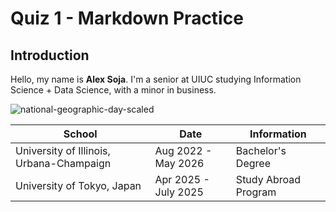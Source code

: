# Quiz 1 - Markdown Practice
## Introduction
Hello, my name is **Alex Soja**. I'm a senior at UIUC studying Information Science + Data Science, with a minor in business.

![national-geographic-day-scaled](https://github.com/user-attachments/assets/d4c3cf63-c0b6-49e0-b590-79b6619c8c3f)

| School | Date | Information |
| --- | --- | --- |
| University of Illinois, Urbana-Champaign | Aug 2022 - May 2026 | Bachelor's Degree |
| University of Tokyo, Japan | Apr 2025 - July 2025 | Study Abroad Program |
